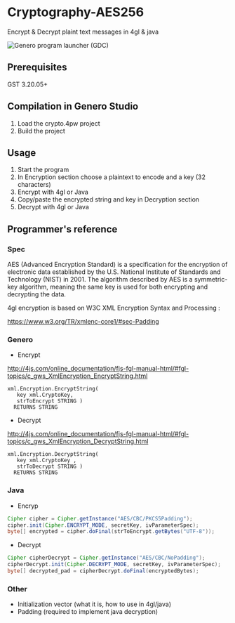 # Cryptography-AES256

Encrypt &amp; Decrypt plaint text messages in 4gl &amp; java

![Genero program launcher (GDC)](https://github.com/FourjsGenero/ex_cryptography_AES256/blob/master/image/presentation.png)

## Prerequisites
GST 3.20.05+

## Compilation in Genero Studio

1. Load the crypto.4pw project
2. Build the project

## Usage

1. Start the program
2. In Encryption section choose a plaintext to encode and a key (32 characters)
3. Encrypt with 4gl or Java
4. Copy/paste the encrypted string and key in Decryption section
5. Decrypt with 4gl or Java

## Programmer's reference

### Spec

AES (Advanced Encryption Standard) is a specification for the encryption of electronic data established by the U.S. National Institute of Standards and Technology (NIST) in 2001.
The algorithm described by AES is a symmetric-key algorithm, meaning the same key is used for both encrypting and decrypting the data.

4gl encryption is based on W3C XML Encryption Syntax and Processing : 

https://www.w3.org/TR/xmlenc-core1/#sec-Padding

### Genero

- Encrypt

http://4js.com/online_documentation/fjs-fgl-manual-html/#fgl-topics/c_gws_XmlEncryption_EncryptString.html

```
xml.Encryption.EncryptString(
   key xml.CryptoKey,
   strToEncrypt STRING )
  RETURNS STRING
```

- Decrypt

http://4js.com/online_documentation/fjs-fgl-manual-html/#fgl-topics/c_gws_XmlEncryption_DecryptString.html

```
xml.Encryption.DecryptString(
   key xml.CryptoKey ,
   strToDecrypt STRING )
  RETURNS STRING
```

### Java

- Encryp
```java
Cipher cipher = Cipher.getInstance("AES/CBC/PKCS5Padding");    
cipher.init(Cipher.ENCRYPT_MODE, secretKey, ivParameterSpec);
byte[] encrypted = cipher.doFinal(strToEncrypt.getBytes("UTF-8"));
```

- Decrypt
```java
Cipher cipherDecrypt = Cipher.getInstance("AES/CBC/NoPadding");
cipherDecrypt.init(Cipher.DECRYPT_MODE, secretKey, ivParameterSpec);
byte[] decrypted_pad = cipherDecrypt.doFinal(encryptedBytes); 
```

### Other
- Initialization vector (what it is, how to use in 4gl/java)
- Padding (required to implement java decryption)
